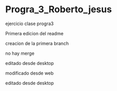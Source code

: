 # Progra_3_Roberto_jesus
ejercicio clase progra3

Primera edicion del readme



creacion de la primera branch

no hay merge  

editado desde desktop

modificado desde web

editado desde desktop